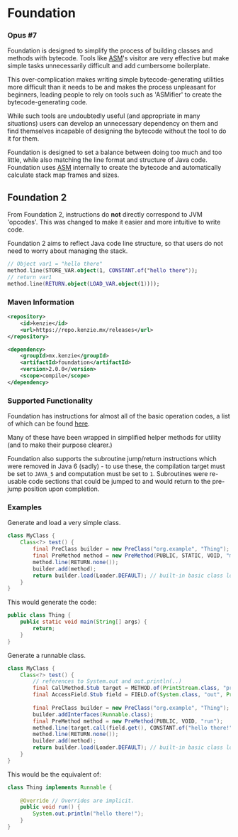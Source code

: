 Foundation
=====

### Opus #7

Foundation is designed to simplify the process of building classes and methods with bytecode.
Tools like [ASM](https://asm.ow2.io)'s visitor are very effective but make simple tasks unnecessarily difficult and add cumbersome boilerplate.

This over-complication makes writing simple bytecode-generating utilities more difficult than it needs to be and makes the process unpleasant for beginners, leading people to rely on tools such as 'ASMifier' to create the bytecode-generating code.

While such tools are undoubtedly useful (and appropriate in many situations) users can develop an unnecessary dependency on them and find themselves incapable of designing the bytecode without the tool to do it for them.

Foundation is designed to set a balance between doing too much and too little, while also matching the line format and structure of Java code.
Foundation uses [ASM](https://asm.ow2.io) internally to create the bytecode and automatically calculate stack map frames and sizes.


## Foundation 2
From Foundation 2, instructions do **not** directly correspond to JVM 'opcodes'.
This was changed to make it easier and more intuitive to write code.

Foundation 2 aims to reflect Java code line structure, so that users do not need to worry about managing the stack.

```kt
// Object var1 = "hello there"
method.line(STORE_VAR.object(1, CONSTANT.of("hello there"));
// return var1
method.line(RETURN.object(LOAD_VAR.object(1))));
```

### Maven Information

```xml
<repository>
    <id>kenzie</id>
    <url>https://repo.kenzie.mx/releases</url>
</repository>
``` 

```xml
<dependency>
    <groupId>mx.kenzie</groupId>
    <artifactId>foundation</artifactId>
    <version>2.0.0</version>
    <scope>compile</scope>
</dependency>
```

### Supported Functionality

Foundation has instructions for almost all of the basic operation codes, a list of which can be found [here](https://docs.oracle.com/javase/specs/jvms/se8/html/jvms-6.html).

Many of these have been wrapped in simplified helper methods for utility (and to make their purpose clearer.)

Foundation also supports the subroutine jump/return instructions which were removed in Java 6 (sadly) - to use these, the compilation target must be set to `JAVA_5` and computation must be set to `1`. Subroutines were re-usable code sections that could be jumped to and would return to the pre-jump position upon completion.

### Examples

Generate and load a very simple class.

```java
class MyClass {
    Class<?> test() {
        final PreClass builder = new PreClass("org.example", "Thing");
        final PreMethod method = new PreMethod(PUBLIC, STATIC, VOID, "main", String[].class);
        method.line(RETURN.none());
        builder.add(method);
        return builder.load(Loader.DEFAULT); // built-in basic class loader
    }
}
 ```

This would generate the code:
```java
public class Thing {
    public static void main(String[] args) {
        return;
    }
}
```

Generate a runnable class.

```java
class MyClass {
    Class<?> test() {
        // references to System.out and out.println(..)
        final CallMethod.Stub target = METHOD.of(PrintStream.class, "println", String.class);
        final AccessField.Stub field = FIELD.of(System.class, "out", PrintStream.class);
        
        final PreClass builder = new PreClass("org.example", "Thing");
        builder.addInterfaces(Runnable.class);
        final PreMethod method = new PreMethod(PUBLIC, VOID, "run");
        method.line(target.call(field.get(), CONSTANT.of("hello there!")));
        method.line(RETURN.none());
        builder.add(method);
        return builder.load(Loader.DEFAULT); // built-in basic class loader
    }
}
```

This would be the equivalent of:
```java
class Thing implements Runnable {
    
    @Override // Overrides are implicit.
    public void run() {
        System.out.println("hello there!");
    }
}
```

